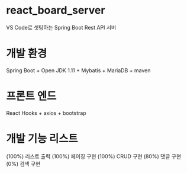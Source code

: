 # react_board_server
VS Code로 셋팅하는 Spring Boot Rest API 서버

# 개발 환경
Spring Boot + Open JDK 1.11 + Mybatis + MariaDB + maven

# 프론트 엔드
React Hooks + axios + bootstrap

# 개발 기능 리스트
(100%) 리스트 출력
(100%) 페이징 구현
(100%) CRUD 구현
(80%) 댓글 구현
(0%) 검색 구현
